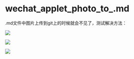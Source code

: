 # wechat_applet_photo_to_.md

.md文件中图片上传到git上的时候就会不见了，测试解决方法：

![](C:\Users\dtsea02\Desktop\git上传图片.md格式\images\2.png)

![](C:\Users\dtsea02\Desktop\git上传图片.md格式\images\3.png)







![](C:\Users\dtsea02\Desktop\git上传图片.md格式\images\1.jpg)



























